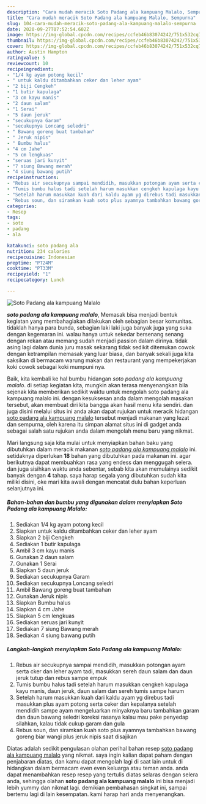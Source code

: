 ```yaml
---
description: "Cara mudah meracik Soto Padang ala kampuang Malalo, Sempurna"
title: "Cara mudah meracik Soto Padang ala kampuang Malalo, Sempurna"
slug: 104-cara-mudah-meracik-soto-padang-ala-kampuang-malalo-sempurna
date: 2020-09-27T07:52:54.602Z
image: https://img-global.cpcdn.com/recipes/ccfeb46b83074242/751x532cq70/soto-padang-ala-kampuang-malalo-foto-resep-utama.jpg
thumbnail: https://img-global.cpcdn.com/recipes/ccfeb46b83074242/751x532cq70/soto-padang-ala-kampuang-malalo-foto-resep-utama.jpg
cover: https://img-global.cpcdn.com/recipes/ccfeb46b83074242/751x532cq70/soto-padang-ala-kampuang-malalo-foto-resep-utama.jpg
author: Austin Hampton
ratingvalue: 5
reviewcount: 10
recipeingredient:
- "1/4 kg ayam potong kecil"
- " untuk kaldu ditambahkan ceker dan leher ayam"
- "2 biji Cengkeh"
- "1 butir kapulaga"
- "3 cm kayu manis"
- "2 daun salam"
- "1 Serai"
- "5 daun jeruk"
- "secukupnya Garam"
- "secukupnya Loncang seledri"
- " Bawang goreng buat tambahan"
- " Jeruk nipis"
- " Bumbu halus"
- "4 cm Jahe"
- "5 cm lengkuas"
- "seruas jari kunyit"
- "7 siung Bawang merah"
- "4 siung bawang putih"
recipeinstructions:
- "Rebus air secukupnya sampai mendidih, masukkan potongan ayam serta cker dan leher ayam tadi, masukkan sereh daun salam dan daun jeruk tutup dan rebus sampe empuk"
- "Tumis bumbu halus tadi setelah harum masukkan cengkeh kapulaga kayu manis, daun jeruk, daun salam dan sereh tumis sampe harum"
- "Setelah harum masukkan kuah dari kaldu ayam yg direbus tadi masukkan plus ayam potong serta ceker dan kepalanya setelah mendidih sampe ayam mengeluarkan minyaknya baru tambahkan garam dan daun bawang seledri koreksi rasanya kalau mau pake penyedap silahkan, kalau tidak cukup garam dan gula"
- "Rebus soun, dan siramkan kuah soto plus ayamnya tambahkan bawang goreng biar wangi plus jeruk nipis saat disajikan"
categories:
- Resep
tags:
- soto
- padang
- ala

katakunci: soto padang ala 
nutrition: 234 calories
recipecuisine: Indonesian
preptime: "PT24M"
cooktime: "PT33M"
recipeyield: "1"
recipecategory: Lunch

---
```



![Soto Padang ala kampuang Malalo](https://img-global.cpcdn.com/recipes/ccfeb46b83074242/751x532cq70/soto-padang-ala-kampuang-malalo-foto-resep-utama.jpg)

<b><i>soto padang ala kampuang malalo</i></b>, Memasak bisa menjadi bentuk kegiatan yang membahagiakan dilakukan oleh sebagian besar komunitas. tidaklah hanya para bunda, sebagian laki laki juga banyak juga yang suka dengan kegemaran ini. walau hanya untuk sekedar bersenang senang dengan rekan atau memang sudah menjadi passion dalam dirinya. tidak asing lagi dalam dunia juru masak sekarang tidak sedikit ditemukan cowok dengan ketrampilan memasak yang luar biasa, dan banyak sekali juga kita saksikan di bermacam warung makan dan restaurant yang mempekerjakan koki cowok sebagai koki mumpuni nya.

Baik, kita kembali ke hal bumbu hidangan <i>soto padang ala kampuang malalo</i>. di setiap kegiatan kita, mungkin akan terasa menyenangkan bila sejenak kita memberikan sedikit waktu untuk mengolah soto padang ala kampuang malalo ini. dengan kesuksesan anda dalam mengolah masakan tersebut, akan membuat diri kita bangga akan hasil menu kita sendiri. dan juga disini melalui situs ini anda akan dapat rujukan untuk meracik hidangan <u>soto padang ala kampuang malalo</u> tersebut menjadi makanan yang lezat dan sempurna, oleh karena itu simpan alamat situs ini di gadget anda sebagai salah satu rujukan anda dalam mengolah menu baru yang nikmat.




Mari langsung saja kita mulai untuk menyiapkan bahan baku yang dibutuhkan dalam meracik makanan <u><i>soto padang ala kampuang malalo</i></u> ini. setidaknya diperlukan <b>18</b> bahan yang dibutuhkan pada makanan ini. agar berikutnya dapat membuahkan rasa yang endess dan menggugah selera. dan juga sisihkan waktu anda sebentar, sebab kita akan memulainya sedikit banyak dengan <b>4</b> tahap. saya harap segala yang dibutuhkan sudah kita miliki disini, oke mari kita awali dengan mencatat dulu bahan keperluan selanjutnya ini.

<!--inarticleads1-->

##### Bahan-bahan dan bumbu yang digunakan dalam menyiapkan Soto Padang ala kampuang Malalo:

1. Sediakan 1/4 kg ayam potong kecil
1. Siapkan  untuk kaldu ditambahkan ceker dan leher ayam
1. Siapkan 2 biji Cengkeh
1. Sediakan 1 butir kapulaga
1. Ambil 3 cm kayu manis
1. Gunakan 2 daun salam
1. Gunakan 1 Serai
1. Siapkan 5 daun jeruk
1. Sediakan secukupnya Garam
1. Sediakan secukupnya Loncang seledri
1. Ambil  Bawang goreng buat tambahan
1. Gunakan  Jeruk nipis
1. Siapkan  Bumbu halus
1. Siapkan 4 cm Jahe
1. Siapkan 5 cm lengkuas
1. Sediakan seruas jari kunyit
1. Sediakan 7 siung Bawang merah
1. Sediakan 4 siung bawang putih




<!--inarticleads2-->

##### Langkah-langkah menyiapkan Soto Padang ala kampuang Malalo:

1. Rebus air secukupnya sampai mendidih, masukkan potongan ayam serta cker dan leher ayam tadi, masukkan sereh daun salam dan daun jeruk tutup dan rebus sampe empuk
1. Tumis bumbu halus tadi setelah harum masukkan cengkeh kapulaga kayu manis, daun jeruk, daun salam dan sereh tumis sampe harum
1. Setelah harum masukkan kuah dari kaldu ayam yg direbus tadi masukkan plus ayam potong serta ceker dan kepalanya setelah mendidih sampe ayam mengeluarkan minyaknya baru tambahkan garam dan daun bawang seledri koreksi rasanya kalau mau pake penyedap silahkan, kalau tidak cukup garam dan gula
1. Rebus soun, dan siramkan kuah soto plus ayamnya tambahkan bawang goreng biar wangi plus jeruk nipis saat disajikan




Diatas adalah sedikit pengulasan olahan perihal bahan resep <u>soto padang ala kampuang malalo</u> yang nikmat. saya ingin kalian dapat paham dengan penjabaran diatas, dan kamu dapat mengolah lagi di saat lain untuk di hidangkan dalam bermacam even even keluarga atau teman anda. anda dapat menambahkan resep resep yang tertulis diatas selaras dengan selera anda, sehingga olahan <b>soto padang ala kampuang malalo</b> ini bisa menjadi lebih yummy dan nikmat lagi. demikian pembahasan singkat ini, sampai bertemu lagi di lain kesempatan. kami harap hari anda menyenangkan.
